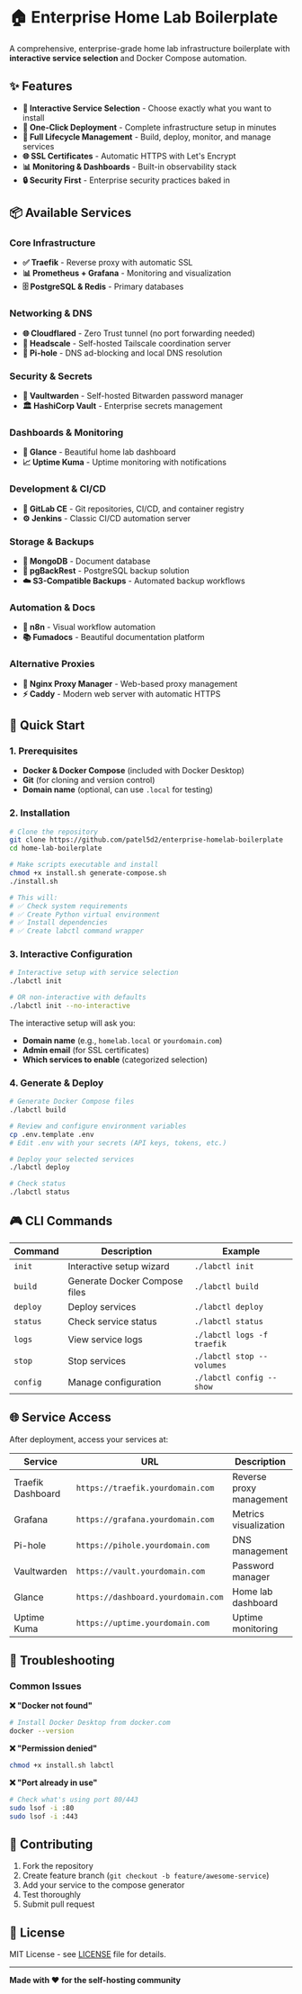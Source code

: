 # 🏠 Enterprise Home Lab Boilerplate

A comprehensive, enterprise-grade home lab infrastructure boilerplate with **interactive service selection** and Docker Compose automation.

## ✨ Features

- **🎯 Interactive Service Selection** - Choose exactly what you want to install
- **🚀 One-Click Deployment** - Complete infrastructure setup in minutes
- **🔄 Full Lifecycle Management** - Build, deploy, monitor, and manage services
- **🌐 SSL Certificates** - Automatic HTTPS with Let's Encrypt
- **📊 Monitoring & Dashboards** - Built-in observability stack
- **🔒 Security First** - Enterprise security practices baked in

## 📦 Available Services

### Core Infrastructure
- **✅ Traefik** - Reverse proxy with automatic SSL
- **📊 Prometheus + Grafana** - Monitoring and visualization
- **🗄️ PostgreSQL & Redis** - Primary databases

### Networking & DNS
- **🌐 Cloudflared** - Zero Trust tunnel (no port forwarding needed)
- **🔗 Headscale** - Self-hosted Tailscale coordination server
- **🚫 Pi-hole** - DNS ad-blocking and local DNS resolution

### Security & Secrets
- **🔐 Vaultwarden** - Self-hosted Bitwarden password manager
- **🏛️ HashiCorp Vault** - Enterprise secrets management

### Dashboards & Monitoring
- **👀 Glance** - Beautiful home lab dashboard
- **📈 Uptime Kuma** - Uptime monitoring with notifications

### Development & CI/CD
- **🦊 GitLab CE** - Git repositories, CI/CD, and container registry
- **⚙️ Jenkins** - Classic CI/CD automation server

### Storage & Backups
- **📄 MongoDB** - Document database
- **💾 pgBackRest** - PostgreSQL backup solution
- **☁️ S3-Compatible Backups** - Automated backup workflows

### Automation & Docs
- **🔄 n8n** - Visual workflow automation
- **📚 Fumadocs** - Beautiful documentation platform

### Alternative Proxies
- **📡 Nginx Proxy Manager** - Web-based proxy management
- **⚡ Caddy** - Modern web server with automatic HTTPS

## 🚀 Quick Start

### 1. Prerequisites

- **Docker & Docker Compose** (included with Docker Desktop)
- **Git** (for cloning and version control)
- **Domain name** (optional, can use `.local` for testing)

### 2. Installation

```bash
# Clone the repository
git clone https://github.com/patel5d2/enterprise-homelab-boilerplate
cd home-lab-boilerplate

# Make scripts executable and install
chmod +x install.sh generate-compose.sh
./install.sh

# This will:
# ✅ Check system requirements
# ✅ Create Python virtual environment
# ✅ Install dependencies
# ✅ Create labctl command wrapper
```

### 3. Interactive Configuration

```bash
# Interactive setup with service selection
./labctl init

# OR non-interactive with defaults
./labctl init --no-interactive
```

The interactive setup will ask you:
- **Domain name** (e.g., `homelab.local` or `yourdomain.com`)
- **Admin email** (for SSL certificates)
- **Which services to enable** (categorized selection)

### 4. Generate & Deploy

```bash
# Generate Docker Compose files
./labctl build

# Review and configure environment variables
cp .env.template .env
# Edit .env with your secrets (API keys, tokens, etc.)

# Deploy your selected services
./labctl deploy

# Check status
./labctl status
```

## 🎮 CLI Commands

| Command | Description | Example |
|---------|-------------|---------|
| `init` | Interactive setup wizard | `./labctl init` |
| `build` | Generate Docker Compose files | `./labctl build` |
| `deploy` | Deploy services | `./labctl deploy` |
| `status` | Check service status | `./labctl status` |
| `logs` | View service logs | `./labctl logs -f traefik` |
| `stop` | Stop services | `./labctl stop --volumes` |
| `config` | Manage configuration | `./labctl config --show` |

## 🌐 Service Access

After deployment, access your services at:

| Service | URL | Description |
|---------|-----|-------------|
| Traefik Dashboard | `https://traefik.yourdomain.com` | Reverse proxy management |
| Grafana | `https://grafana.yourdomain.com` | Metrics visualization |
| Pi-hole | `https://pihole.yourdomain.com` | DNS management |
| Vaultwarden | `https://vault.yourdomain.com` | Password manager |
| Glance | `https://dashboard.yourdomain.com` | Home lab dashboard |
| Uptime Kuma | `https://uptime.yourdomain.com` | Uptime monitoring |

## 🚨 Troubleshooting

### Common Issues

**❌ "Docker not found"**
```bash
# Install Docker Desktop from docker.com
docker --version
```

**❌ "Permission denied"**
```bash
chmod +x install.sh labctl
```

**❌ "Port already in use"**
```bash
# Check what's using port 80/443
sudo lsof -i :80
sudo lsof -i :443
```

## 🤝 Contributing

1. Fork the repository
2. Create feature branch (`git checkout -b feature/awesome-service`)
3. Add your service to the compose generator
4. Test thoroughly
5. Submit pull request

## 📄 License

MIT License - see [LICENSE](LICENSE) file for details.

---

**Made with ❤️ for the self-hosting community**
